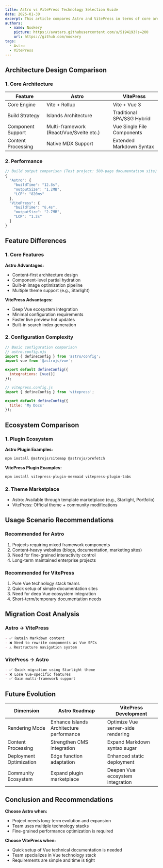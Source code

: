 ```yaml
---
title: Astro vs VitePress Technology Selection Guide
date: 2025-01-30
excerpt: This article compares Astro and VitePress in terms of core architecture, performance, features, ecosystem, and provides recommendations for usage scenarios and migration cost analysis.
authors:
  - name: Nookery
    picture: https://avatars.githubusercontent.com/u/5194193?s=200
    url: https://github.com/nookery
tags:
  - Astro
  - VitePress
---
```


## Architecture Design Comparison

### 1. Core Architecture

| Feature | Astro | VitePress |
| --- | --- | --- |
| Core Engine | Vite + Rollup | Vite + Vue 3 |
| Build Strategy | Islands Architecture | Traditional SPA/SSG Hybrid |
| Component Support | Multi-framework (React/Vue/Svelte etc.) | Vue Single File Components |
| Content Processing | Native MDX Support | Extended Markdown Syntax |

### 2. Performance

```javascript
// Build output comparison (Test project: 500-page documentation site)
{
  "Astro": {
    "buildTime": "12.8s",
    "outputSize": "1.2MB",
    "LCP": "820ms"
  },
  "VitePress": {
    "buildTime": "8.4s",
    "outputSize": "2.7MB",
    "LCP": "1.2s"
  }
}
```

## Feature Differences

### 1. Core Features

**Astro Advantages:**

- Content-first architecture design
- Component-level partial hydration
- Built-in image optimization pipeline
- Multiple theme support (e.g., Starlight)

**VitePress Advantages:**

- Deep Vue ecosystem integration
- Minimal configuration requirements
- Faster live preview hot updates
- Built-in search index generation

### 2. Configuration Complexity

```javascript
// Basic configuration comparison
// astro.config.mjs
import { defineConfig } from 'astro/config';
import vue from '@astrojs/vue';

export default defineConfig({
  integrations: [vue()]
});

// vitepress.config.js
import { defineConfig } from 'vitepress';

export default defineConfig({
  title: 'My Docs'
});
```

## Ecosystem Comparison

### 1. Plugin Ecosystem

**Astro Plugin Examples:**

```bash
npm install @astrojs/sitemap @astrojs/prefetch
```

**VitePress Plugin Examples:**

```bash
npm install vitepress-plugin-mermaid vitepress-plugin-tabs
```

### 2. Theme Marketplace

- Astro: Available through template marketplace (e.g., Starlight, Portfolio)
- VitePress: Official theme + community modifications

## Usage Scenario Recommendations

### Recommended for Astro

1. Projects requiring mixed framework components
2. Content-heavy websites (blogs, documentation, marketing sites)
3. Need for fine-grained interactivity control
4. Long-term maintained enterprise projects

### Recommended for VitePress

1. Pure Vue technology stack teams
2. Quick setup of simple documentation sites
3. Need for deep Vue ecosystem integration
4. Short-term/temporary documentation needs

## Migration Cost Analysis

### Astro → VitePress

```markdown
- ✅ Retain Markdown content
- ❌ Need to rewrite components as Vue SFCs
- ⚠️ Restructure navigation system
```

### VitePress → Astro

```markdown
- ✅ Quick migration using Starlight theme
- ❌ Lose Vue-specific features
- ✅ Gain multi-framework support
```

## Future Evolution

| Dimension | Astro Roadmap | VitePress Development |
| --- | --- | --- |
| Rendering Mode | Enhance Islands Architecture performance | Optimize Vue server-side rendering |
| Content Processing | Strengthen CMS integration | Expand Markdown syntax sugar |
| Deployment Optimization | Edge function adaptation | Enhanced static deployment |
| Community Ecosystem | Expand plugin marketplace | Deepen Vue ecosystem integration |

## Conclusion and Recommendations

**Choose Astro when:**

- Project needs long-term evolution and expansion
- Team uses multiple technology stacks
- Fine-grained performance optimization is required

**Choose VitePress when:**

- Quick setup of Vue technical documentation is needed
- Team specializes in Vue technology stack
- Requirements are simple and time is tight
